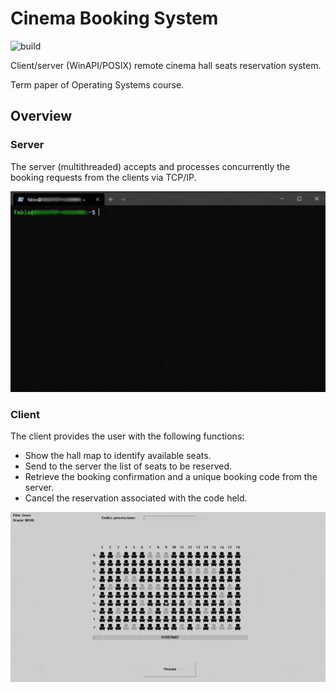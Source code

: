 # Cinema Booking System

![build](https://github.com/Sph00b/reservation-cinema-hall/workflows/build/badge.svg)

Client/server (WinAPI/POSIX) remote cinema hall seats reservation system.

Term paper of Operating Systems course.

## Overview

### Server

The server (multithreaded) accepts and processes concurrently the booking 
requests from the clients via TCP/IP.

![Alt Text](doc/server.gif)

### Client

The client provides the user with the following functions:
- Show the hall map to identify available seats.
- Send to the server the list of seats to be reserved.
- Retrieve the booking confirmation and a unique booking code from the server.
- Cancel the reservation associated with the code held.

![Alt Text](doc/client.gif)

